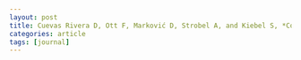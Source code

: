 ```yaml
---
layout: post
title: Cuevas Rivera D, Ott F, Marković D, Strobel A, and Kiebel S, *Context-dependent risk aversion&#58; a model-based approach*. Frontiers in Psychology (in press). [doi](https://doi.org/10.3389/fpsyg.2018.02053)
categories: article
tags: [journal]
---
```



